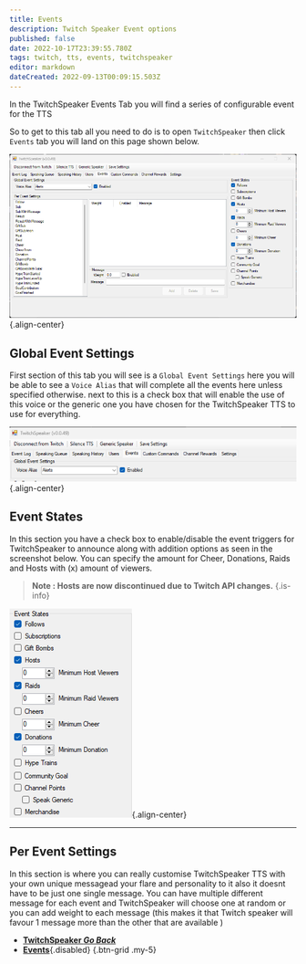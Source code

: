 ```yaml
---
title: Events
description: Twitch Speaker Event options 
published: false
date: 2022-10-17T23:39:55.780Z
tags: twitch, tts, events, twitchspeaker
editor: markdown
dateCreated: 2022-09-13T00:09:15.503Z
---
```


In the TwitchSpeaker Events Tab you will find a series of configurable event for the TTS 

So to get to this tab all you need to do is to open `TwitchSpeaker` then click `Events` tab you will land on this page shown below.

![events-tab-overview.png](/twitchspeaker/tabs/events/events-tab-overview.png){.align-center}

## Global Event Settings

First section of this tab you will see is a `Global Event Settings` here you will be able to see a `Voice Alias` that will complete all the events here unless specified otherwise. next to this is a check box that will enable the use of this voice or the generic one you have chosen for the TwitchSpeaker TTS to use for everything.

![global-event-voice.png](/twitchspeaker/tabs/events/global-event-voice.png){.align-center}

## Event States

In this section you have a check box to enable/disable the event triggers for TwitchSpeaker to announce along with addition options as seen in the screenshot below. You can specify the amount for Cheer, Donations, Raids and Hosts with (x) amount of viewers. 

> **Note : Hosts are now discontinued due to Twitch API changes.**
{.is-info}


![event-states.png](/twitchspeaker/tabs/events/event-states.png){.align-center}
***

## Per Event Settings

 In this section is where you can really customise TwitchSpeaker TTS with your own unique messagead your flare and personality to it also it doesnt have to be just one single message. You can have multiple different message for each event and TwitchSpeaker will choose one at random or you can add weight to each message (this makes it that Twitch speaker will favour 1 message more than the other that are available )
- [<i class="mdi mdi-chevron-left"></i>**TwitchSpeaker *Go Back***](/en/TwitchSpeaker)
- [<i class="mdi mdi-clock mdi-flip-h text--twitch"></i>**Events**](/en/TwitchSpeaker/Tabs/Events){.disabled}
{.btn-grid .my-5}
